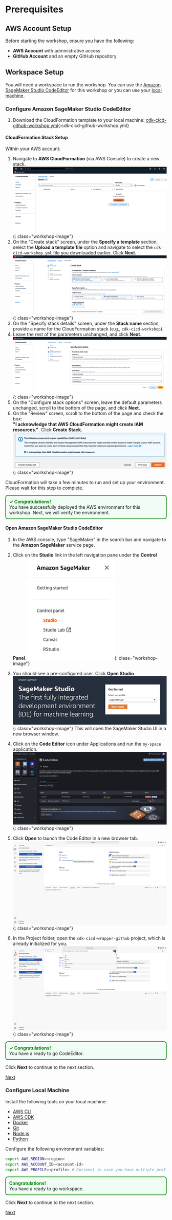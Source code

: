 # Prerequisites

## AWS Account Setup

Before starting the workshop, ensure you have the following:

- **AWS Account** with administrative access
- **GitHub Account** and an empty GitHub repository


## Workspace Setup

You will need a workspace to run the workshop. You can use the [Amazon SageMaker Studio CodeEditor](#configure-amazon-sagemaker-studio-codeeditor) for this workshop or you can use your [local machine](#configure-local-machine).

### Configure Amazon SageMaker Studio CodeEditor
1. Download the CloudFormation template to your local machine: [cdk-cicd-github-workshop.yml](./assets/prerequisites/cdk-cicd-github-workshop.yml){:cdk-cicd-github-workshop.yml}

#### CloudFormation Stack Setup

Within your AWS account:

1. Navigate to **AWS CloudFormation** (via AWS Console) to create a new stack.
![AWS CloudFormation](./assets/00-images/cloudformation.png){: class="workshop-image"}
2. On the "Create stack" screen, under the **Specify a template** section, select the **Upload a template file** option and navigate to select the `cdk-cicd-workshop.yml` file you downloaded earlier. Click **Next**.
![AWS CloudFormation Upload](./assets/00-images/cloudformation-upload.png){: class="workshop-image"}
3. On the "Specify stack details" screen, under the **Stack name** section, provide a name for the CloudFormation stack (e.g., `cdk-cicd-workshop`).
4. Leave the rest of the parameters unchanged, and click **Next**.
![AWS CloudFormation Upload](./assets/00-images/cloudformation-parameters.png){: class="workshop-image"}
5. On the "Configure stack options" screen, leave the default parameters unchanged, scroll to the bottom of the page, and click **Next**.
6. On the "Review" screen, scroll to the bottom of the page and check the box:  
   **"I acknowledge that AWS CloudFormation might create IAM resources."**. Click **Create Stack**.
   ![Acknowledge IAM resources](./assets/00-images/01-03-acknowledge.png){: class="workshop-image"}

CloudFormation will take a few minutes to run and set up your environment. Please wait for this step to complete.

<div style="border: 2px solid green; border-radius: 8px; background-color: #f0fdf4; padding: 10px;">
  <strong style="color: green;">✓ Congratulations!</strong><br/>
You have successfully deployed the AWS environment for this workshop. Next, we will verify the environment.
</div>


#### Open Amazon SageMaker Studio CodeEditor
1. In the AWS console, type "SageMaker" in the search bar and navigate to the **Amazon SageMaker** service page.
2. Click on the **Studio** link in the left navigation pane under the **Control Panel**.
![Sagemaker Studio](./assets/00-images/navigate-to-studio.png){: class="workshop-image"}
3. You should see a pre-configured user. Click **Open Studio**.
![Sagemaker Studio](./assets/00-images/studio-launch.png){: class="workshop-image"}
   This will open the SageMaker Studio UI in a new browser window.
   
4. Click on the **Code Editor** icon under Applications and run the `my-space` application.
![Sagemaker Studio](./assets/00-images/codeeditor.png){: class="workshop-image"}
5. Click **Open** to launch the Code Editor in a new browser tab.
![Sagemaker Studio](./assets/00-images/editor.png){: class="workshop-image"}
6. In the Project folder, open the `cdk-cicd-wrapper-github` project, which is already initialized for you.
![Sagemaker Studio](./assets/00-images/editor-folder.png){: class="workshop-image"}

<div style="border: 2px solid green; border-radius: 8px; background-color: #f0fdf4; padding: 10px;">
  <strong style="color: green;">✓ Congratulations!</strong><br/>
You have a ready to go CodeEditor.
</div>

Click **Next** to continue to the next section.

<a href="01-create-cdk-project.html" class="md-button">Next</a>

### Configure Local Machine

Install the following tools on your local machine:

- [AWS CLI](https://aws.amazon.com/cli/)
- [AWS CDK](https://docs.aws.amazon.com/cdk/latest/guide/work-with-cdk-python.html)
- [Docker](https://docs.docker.com/get-docker/)
- [Git](https://git-scm.com/book/en/v2/Getting-Started-Installing-Git)
- [Node.js](https://nodejs.org/en/download/)
- [Python](https://www.python.org/downloads/)

Configure the following environment variables:

```bash
export AWS_REGION=<region>
export AWS_ACCOUNT_ID=<account-id>
export AWS_PROFILE=<profile> # Optional in case you have multiple profiles
```

<div style="border: 2px solid green; border-radius: 8px; background-color: #f0fdf4; padding: 10px;">
  <strong style="color: green;">Congratulations!</strong><br/>
You have a ready to go workspace.
</div>

Click **Next** to continue to the next section.

<a href="01-create-cdk-project.html" class="md-button">Next</a>
